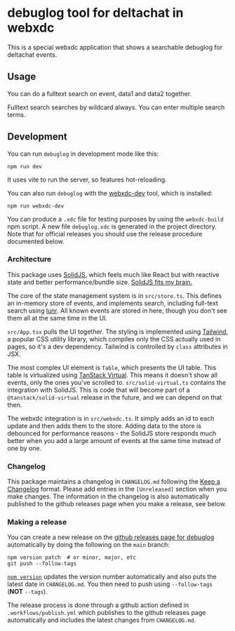 # debuglog tool for deltachat in webxdc

This is a special webxdc application that shows a searchable debuglog for
deltachat events.

## Usage

You can do a fulltext search on event, data1 and data2 together.

Fulltext search searches by wildcard always. You can enter multiple search
terms.

## Development

You can run `debuglog` in development mode like this:

```shell
npm run dev
```

It uses vite to run the server, so features hot-reloading.

You can also run `debuglog` with the [webxdc-dev](https://github.com/webxdc/webxdc-dev#readme) tool, which is installed:

```shell
npm run webxdc-dev
```

You can produce a `.xdc` file for testing purposes by using the `webxdc-build`
npm script. A new file `debuglog.xdc` is generated in the project directory.
Note that for official releases you should use the release procedure documented
below.

### Architecture

This package uses [SolidJS](https://www.solidjs.com/), which feels much like
React but with reactive state and better performance/bundle size. [SolidJS fits
my brain.](https://blog.startifact.com/posts/solidjs-fits-my-brain/)

The core of the state management system is in `src/store.ts`. This defines an
in-memory store of events, and implements search, including full-text search
using [lunr](https://lunrjs.com/). All known events are stored in here, though
you don't see them all at the same time in the UI.

`src/App.tsx` pulls the UI together. The styling is implemented using
[Tailwind](https://tailwindcss.com/), a popular CSS utility library, which
compiles only the CSS actually used in pages, so it's a dev dependency.
Tailwind is controlled by `class` attributes in JSX.

The most complex UI element is `Table`, which presents the UI table. This table
is virtualized using [TanStack Virtual](https://tanstack.com/virtual/v3). This
means it doesn't show all events, only the ones you've scrolled to.
`src/solid-virtual.ts` contains the integration with SolidJS. This is code that
will become part of a `@tanstack/solid-virtual` release in the future, and we
can depend on that then.

The webxdc integration is in `src/webxdc.ts`. It simply adds an id to each
update and then adds them to the store. Adding data to the store is debounced
for performance reasons - the SolidJS store responds much better when you add a
large amount of events at the same time instead of one by one.

### Changelog

This package maintains a changelog in `CHANGELOG.md` following the [Keep a
Changelog](http://keepachangelog.com/en/1.0.0/) format. Please add entries in
the `[Unreleased]` section when you make changes. The information in the
changelog is also automatically published to the github releases page when you
make a release, see below.

### Making a release

You can create a new release on the [github releases page for
debuglog](https://github.com/webxdc/debuglog/releases) automatically by doing
the following on the `main` branch:

```shell
npm version patch  # or minor, major, etc
git push --follow-tags
```

[`npm version`](https://docs.npmjs.com/cli/v8/commands/npm-version) updates the
version number automatically and also puts the latest date in `CHANGELOG.md`.
You then need to push using `--follow-tags` (**NOT** `--tags`).

The release process is done through a github action defined in
`.workflows/publish.yml` which publishes to the github releases page
automatically and includes the latest changes from `CHANGELOG.md`.
